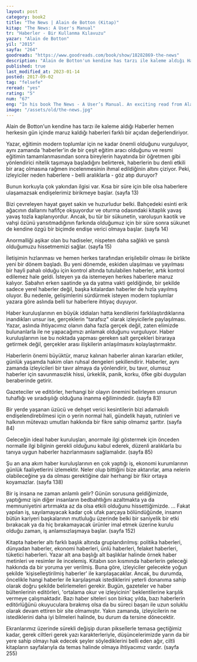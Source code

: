 ```yaml
---
layout: post
category: book2
title: "The News | Alain de Botton (Kitap)"
kitap: "The News: A User's Manual"
tr: "Haberler - Bir Kullanma Kılavuzu"
yazar: "Alain de Botton"
yil: "2015"
sayfa: "264"
goodreads: "https://www.goodreads.com/book/show/18282869-the-news"
description: "Alain de Botton'un kendine has tarzı ile kaleme aldığı Haberler hemen herkesin gün içinde maruz kaldığı haberleri farklı bir açıdan değerlendiriyor."
published: true
last_modified_at: 2023-01-14
posted: 2017-09-02
tag: "felsefe"
reread: "yes"
rating: "5"
num: "67"
eng: "In his book The News - A User’s Manual. An exciting read from Alain de Botton on the news. As the modern-day philosopher, he is questioning news and journalism this time. But he is wondering why the concept of ‘news’ is trying to be accurate rather than just telling the entire story. With that perspective, rest should be left to the audience who is watching. He is focusing on news topics such as politics, world news, economics, celebrity, disaster, consumption. He explains each of them with different examples. If you like Alain De Botton books (I should add here I really like them), you are going to love this one as well."
image: "/assets/old/the-news.jpg"
---
```


Alain de Botton'un kendine has tarzı ile kaleme aldığı Haberler hemen herkesin gün içinde maruz kaldığı haberleri farklı bir açıdan değerlendiriyor.

Yazar, eğitimin modern toplumlar için ne kadar önemli olduğunu vurguluyor, aynı zamanda 'haberler'in de bir çeşit eğitim aracı olduğunu ve resmi eğitimin tamamlanmasından sonra bireylerin hayatında bir öğretmen gibi yönlendirici nitelik taşımaya başladığını belirterek, haberlerin bu denli etkili bir araç olmasına rağmen incelenmesinin ihmal edildiğinin altını çiziyor. Peki, izleyiciler neden haberlere - belli aralıklarla - göz atıp duruyor?

Bunun korkuyla çok yakından ilgisi var. Kısa bir süre için bile olsa haberlere ulaşamazsak endişelerimiz birikmeye başlar. (sayfa 13)

Bizi çevreleyen hayat gayet sakin ve huzurludur belki. Bahçedeki esinti erik ağacının dallarını hafifçe okşuyordur ve oturma odasındaki kitaplık yavaş yavaş tozla kaplanıyordur. Ancak, bu tür bir sükunetin, varoluşun kaotik ve vahşi özünü yansıtmadığının farkında olduğumuz için bir süre sonra sükunet de kendine özgü bir biçimde endişe verici olmaya başlar. (sayfa 14)

Anormalliği aşikar olan bu hadiseler, nispeten daha sağlıklı ve şanslı olduğumuzu hissetmemizi sağlar. (sayfa 15)

İletişimin hızlanması ve hemen herkes tarafından erişilebilir olması ile birlikte yeni bir dönem başladı. Bu yeni dönemde, eskiden ulaşılması ve yayılması bir hayli pahalı olduğu için kontrol altında tutulabilen haberler, artık kontrol edilemez hale geldi. İsteyen ya da istemeyen herkes haberlere maruz kalıyor. Sabahın erken saatinde ya da yatma vakti geldiğinde, bir şekilde sadece yerel haberler değil, başka kıtalardan haberler de hızla yayılmış oluyor. Bu nedenle, gelişimlerini sürdürmek isteyen modern toplumlar yazara göre aslında belli tur haberlere ihtiyaç duyuyor.

Haber kuruluşlarının en büyük iddiaları hatta kendilerini farklılaştırdıklarına inandıkları unsur ise, gerçeklerin "tarafsız" olarak izleyicilerle paylaşılması. Yazar, aslında ihtiyacımız olanın daha fazla gerçek değil, zaten elimizde bulunanlarla ile ne yapacağımızı anlamak olduğunu vurguluyor. Haber kuruluşlarının ise bu noktada yapması gereken salt gerçekleri biraraya getirmek değil, gerçekler arası ilişkilerin anlaşılmasını kolaylaştırmaktır.

Haberlerin önemi büyüktür, maruz kalınan haberler alınan kararları etkiler, günlük yaşamda hakim olan ruhsal dengeleri şekillendirir. Haberler, aynı zamanda izleyicileri bir tavır almaya da yönlendirir, bu tavır, olumsuz haberler için savunmasızlık hissi, ürkeklik, panik, korku, öfke gibi duyguları beraberinde getirir.

Gazeteciler ve editörler, herhangi bir olayın önemini belirleyen unsurun tuhaflığı ve sıradışılığı olduğuna inanma eğilimindedir. (sayfa 83)

Bir yerde yaşanan üzücü ve dehşet verici kesintilerin bizi adamakıllı endişelendirebilmesi için o yerin normal hali, gündelik hayatı, rutinleri ve halkının mütevazı umutları hakkında bir fikre sahip olmamız şarttır. (sayfa 84)

Geleceğin ideal haber kuruluşları, anormale ilgi göstermek için önceden normalle ilgi bilginin gerekli olduğunu kabul ederek, düzenli aralıklarla bu tanıya uygun haberler hazırlanmasını sağlamalıdır. (sayfa 85)

Şu an ana akım haber kuruluşlarının en çok yaptığı iş, ekonomi kurumlarının günlük faaliyetlerini izlemektir. Neler olup bittiğini bize aktarırlar, ama nelerin olabileceğine ya da olması gerektiğine dair herhangi bir fikir ortaya koyamazlar. (sayfa 138)

Bir iş insana ne zaman anlamlı gelir? Günün sorusuna geldiğimizde, yaptığımız işin diğer insanların bedbahtlığını azaltmakta ya da memnuniyetini artırmakta az da olsa etkili olduğunu hissettiğimizde. ... Fakat yapılan iş, sayılamayacak kadar çok ufak parçaya bölündüğünde, insanın bütün kariyeri başkalarının mutluluğu üzerinde belki bir saniyelik bir etki bırakacak ya da hiç bırakamayacak ürünler imal etmek üzerine kurulu olduğu zaman, iş anlamsızlaşmaya başlar. (sayfa 152)

Kitapta haberler altı farklı başlık altında gruplandırılmış: politika haberleri, dünyadan haberler, ekonomi haberleri, ünlü haberleri, felaket haberleri, tüketici haberleri. Yazar alt ana başlığı alt başlıklar halinde örnek haber metinleri ve resimler ile incelemiş. Kitabın son kısmında haberlerin geleceği hakkında da bir yoruma yer verilmiş. Buna göre, izleyiciler gelecekte yoğun şekilde 'kişiselleştirilmiş haberler' ile karşılaşacaklar. Ancak, bu durumda, öncelikle hangi haberler ile karşılaşmak istediklerini yeterli donanıma sahip olarak doğru şekilde belirlemeleri gerekir. Bugün, gazeteler ve haber bültenlerinin editörleri, 'ortalama okur ve izleyicinin' beklentilerine karşılık vermeye çalışmaktadır. Bazı haber siteleri son birkaç yılda, bazı haberlerin editörlüğünü okuyuculara bırakmış olsa da bu süreci başarı ile uzun soluklu olarak devam ettiren bir site olmamıştır. Yakın zamanda, izleyicilerin ne istediklerini daha iyi bilmeleri halinde, bu durum da tersine dönecektir.

Ekranlarımız üzerinde sürekli değişip duran piksellerle temasa geçtiğimiz kadar, gerek ciltleri gerek yazı karakterleriyle, düşüncelerimizde yarın da bir yere sahip olmayı hak edecek şeyler söylediklerini belli eden ağır, ciltli kitapların sayfalarıyla da temas halinde olmaya ihtiyacımız vardır. (sayfa 255)

